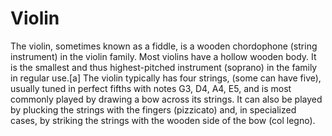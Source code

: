 # Violin
The violin, sometimes known as a fiddle, is a wooden chordophone (string instrument) in the violin family. Most violins have a hollow wooden body. It is the smallest and thus highest-pitched instrument (soprano) in the family in regular use.[a] The violin typically has four strings, (some can have five), usually tuned in perfect fifths with notes G3, D4, A4, E5, and is most commonly played by drawing a bow across its strings. It can also be played by plucking the strings with the fingers (pizzicato) and, in specialized cases, by striking the strings with the wooden side of the bow (col legno).